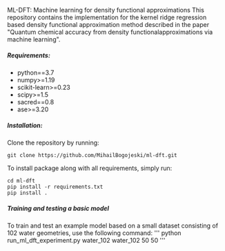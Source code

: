ML-DFT: Machine learning for density functional approximations
This repository contains the implementation for the kernel ridge regression based density functional approximation method described in the paper "Quantum chemical accuracy from density functionalapproximations via machine learning".

##### Requirements:
- python==3.7
- numpy>=1.19
- scikit-learn>=0.23
- scipy>=1.5
- sacred==0.8
- ase>=3.20

##### Installation:
Clone the repository by running:
```
git clone https://github.com/MihailBogojeski/ml-dft.git
```

To install package along with all requirements, simply run:
```
cd ml-dft
pip install -r requirements.txt
pip install .
```

##### Training and testing a basic model
To train and test an example model based on a small dataset consisting of 102 water geometries, use the following command:
'''
python run_ml_dft_experiment.py water_102 water_102 50 50
'''
